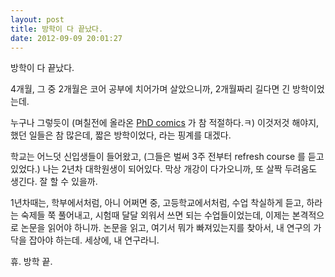 ```yaml
---
layout: post
title: 방학이 다 끝났다.
date: 2012-09-09 20:01:27
---
```


방학이 다 끝났다.

4개월, 그 중 2개월은 코어 공부에 치어가며 살았으니까, 2개월짜리 길다면 긴 방학이었는데.

누구나 그렇듯이 (며칠전에 올라온 [PhD comics](http://www.phdcomics.com/comics/archive.php?comicid=1521) 가 참 적절하다.ㅋ) 이것저것 해야지, 했던 일들은 참 많은데, 짧은 방학이었다, 라는 핑계를 대겠다.

학교는 어느덧 신입생들이 들어왔고, (그들은 벌써 3주 전부터 refresh course 를 듣고 있었다.) 나는 2년차 대학원생이 되어있다. 막상 개강이 다가오니까, 또 살짝 두려움도 생긴다. 잘 할 수 있을까.

1년차때는, 학부에서처럼, 아니 어쩌면 중, 고등학교에서처럼, 수업 착실하게 듣고, 하라는 숙제들 쭉 풀어내고, 시험때 달달 외워서 쓰면 되는 수업들이었는데, 이제는 본격적으로 논문을 읽어야 하니까. 논문을 읽고, 여기서 뭐가 빠져있는지를 찾아서, 내 연구의 가닥을 잡아야 하는데. 세상에, 내 연구라니.

휴. 방학 끝.